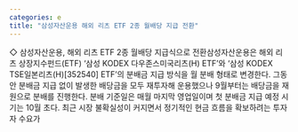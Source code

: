 ```yaml
---
categories: e
title: "삼성자산운용 해외 리츠 ETF 2종 월배당 지급 전환"
---
```

◇ 삼성자산운용, 해외 리츠 ETF 2종 월배당 지급식으로 전환삼성자산운용은 해외 리츠 상장지수펀드(ETF) ‘삼성 KODEX 다우존스미국리츠(H) ETF’와 ‘삼성 KODEX TSE일본리츠(H)[352540] ETF’의 분배금 지급 방식을 월 분배 형태로 변경한다. 그동안 분배금 지급 없이 발생한 배당금을 모두 재투자해 운용했으나 9월부터는 배당금을 재원으로 분배를 진행한다. 분배 기준일은 매월 마지막 영업일이며 첫 분배금 지급 예정 시기는 10월 초다. 최근 시장 불확실성이 커지면서 정기적인 현금 흐름을 확보하려는 투자자 수요가
